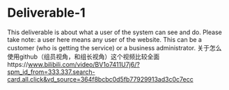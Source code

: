 # Deliverable-1
 This deliverable is about what a user of the system can see and do. Please take note: a user here means any user of the website. This can be a customer (who is getting the service) or a business administrator.
关于怎么使用github（组员视角，和组长视角）这个视频比较全面https://www.bilibili.com/video/BV1o7411U7j6/?spm_id_from=333.337.search-card.all.click&vd_source=364f8bcbc0d5fb77929913ad3c0c7ecc 

